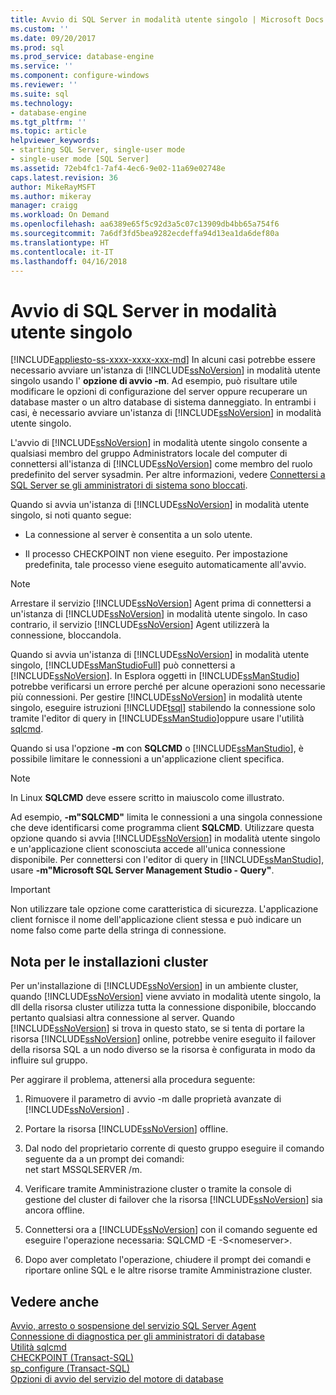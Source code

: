 ```yaml
---
title: Avvio di SQL Server in modalità utente singolo | Microsoft Docs
ms.custom: ''
ms.date: 09/20/2017
ms.prod: sql
ms.prod_service: database-engine
ms.service: ''
ms.component: configure-windows
ms.reviewer: ''
ms.suite: sql
ms.technology:
- database-engine
ms.tgt_pltfrm: ''
ms.topic: article
helpviewer_keywords:
- starting SQL Server, single-user mode
- single-user mode [SQL Server]
ms.assetid: 72eb4fc1-7af4-4ec6-9e02-11a69e02748e
caps.latest.revision: 36
author: MikeRayMSFT
ms.author: mikeray
manager: craigg
ms.workload: On Demand
ms.openlocfilehash: aa6389e65f5c92d3a5c07c13909db4bb65a754f6
ms.sourcegitcommit: 7a6df3fd5bea9282ecdeffa94d13ea1da6def80a
ms.translationtype: HT
ms.contentlocale: it-IT
ms.lasthandoff: 04/16/2018
---
```

# <a name="start-sql-server-in-single-user-mode"></a>Avvio di SQL Server in modalità utente singolo
[!INCLUDE[appliesto-ss-xxxx-xxxx-xxx-md](../../includes/appliesto-ss-xxxx-xxxx-xxx-md.md)]
  In alcuni casi potrebbe essere necessario avviare un'istanza di [!INCLUDE[ssNoVersion](../../includes/ssnoversion-md.md)] in modalità utente singolo usando l' **opzione di avvio -m**. Ad esempio, può risultare utile modificare le opzioni di configurazione del server oppure recuperare un database master o un altro database di sistema danneggiato. In entrambi i casi, è necessario avviare un'istanza di [!INCLUDE[ssNoVersion](../../includes/ssnoversion-md.md)] in modalità utente singolo.  
  
 L'avvio di [!INCLUDE[ssNoVersion](../../includes/ssnoversion-md.md)] in modalità utente singolo consente a qualsiasi membro del gruppo Administrators locale del computer di connettersi all'istanza di [!INCLUDE[ssNoVersion](../../includes/ssnoversion-md.md)] come membro del ruolo predefinito del server sysadmin. Per altre informazioni, vedere [Connettersi a SQL Server se gli amministratori di sistema sono bloccati](../../database-engine/configure-windows/connect-to-sql-server-when-system-administrators-are-locked-out.md).  
  
 Quando si avvia un'istanza di [!INCLUDE[ssNoVersion](../../includes/ssnoversion-md.md)] in modalità utente singolo, si noti quanto segue:  
  
-   La connessione al server è consentita a un solo utente.  
  
-   Il processo CHECKPOINT non viene eseguito. Per impostazione predefinita, tale processo viene eseguito automaticamente all'avvio.  
  
> [!NOTE]  
>  Arrestare il servizio [!INCLUDE[ssNoVersion](../../includes/ssnoversion-md.md)] Agent prima di connettersi a un'istanza di [!INCLUDE[ssNoVersion](../../includes/ssnoversion-md.md)] in modalità utente singolo. In caso contrario, il servizio [!INCLUDE[ssNoVersion](../../includes/ssnoversion-md.md)] Agent utilizzerà la connessione, bloccandola.  
  
Quando si avvia un'istanza di [!INCLUDE[ssNoVersion](../../includes/ssnoversion-md.md)] in modalità utente singolo, [!INCLUDE[ssManStudioFull](../../includes/ssmanstudiofull-md.md)] può connettersi a [!INCLUDE[ssNoVersion](../../includes/ssnoversion-md.md)]. In Esplora oggetti in [!INCLUDE[ssManStudio](../../includes/ssmanstudio-md.md)] potrebbe verificarsi un errore perché per alcune operazioni sono necessarie più connessioni. Per gestire [!INCLUDE[ssNoVersion](../../includes/ssnoversion-md.md)] in modalità utente singolo, eseguire istruzioni [!INCLUDE[tsql](../../includes/tsql-md.md)] stabilendo la connessione solo tramite l'editor di query in [!INCLUDE[ssManStudio](../../includes/ssmanstudio-md.md)]oppure usare l'utilità [sqlcmd](../../tools/sqlcmd-utility.md).  
  
Quando si usa l'opzione **-m** con **SQLCMD** o [!INCLUDE[ssManStudio](../../includes/ssmanstudio-md.md)], è possibile limitare le connessioni a un'applicazione client specifica. 

> [!NOTE]
> In Linux **SQLCMD** deve essere scritto in maiuscolo come illustrato.

Ad esempio, **-m"SQLCMD"** limita le connessioni a una singola connessione che deve identificarsi come programma client **SQLCMD**. Utilizzare questa opzione quando si avvia [!INCLUDE[ssNoVersion](../../includes/ssnoversion-md.md)] in modalità utente singolo e un'applicazione client sconosciuta accede all'unica connessione disponibile. Per connettersi con l'editor di query in [!INCLUDE[ssManStudio](../../includes/ssmanstudio-md.md)], usare **-m"Microsoft SQL Server Management Studio - Query"**.  
  
> [!IMPORTANT]  
>  Non utilizzare tale opzione come caratteristica di sicurezza. L'applicazione client fornisce il nome dell'applicazione client stessa e può indicare un nome falso come parte della stringa di connessione.  
  
## <a name="note-for-clustered-installations"></a>Nota per le installazioni cluster  
 Per un'installazione di [!INCLUDE[ssNoVersion](../../includes/ssnoversion-md.md)] in un ambiente cluster, quando [!INCLUDE[ssNoVersion](../../includes/ssnoversion-md.md)] viene avviato in modalità utente singolo, la dll della risorsa cluster utilizza tutta la connessione disponibile, bloccando pertanto qualsiasi altra connessione al server. Quando [!INCLUDE[ssNoVersion](../../includes/ssnoversion-md.md)] si trova in questo stato, se si tenta di portare la risorsa [!INCLUDE[ssNoVersion](../../includes/ssnoversion-md.md)] online, potrebbe venire eseguito il failover della risorsa SQL a un nodo diverso se la risorsa è configurata in modo da influire sul gruppo.  
  
 Per aggirare il problema, attenersi alla procedura seguente:  
  
1.  Rimuovere il parametro di avvio -m dalle proprietà avanzate di [!INCLUDE[ssNoVersion](../../includes/ssnoversion-md.md)] .  
  
2.  Portare la risorsa [!INCLUDE[ssNoVersion](../../includes/ssnoversion-md.md)] offline.  
  
3.  Dal nodo del proprietario corrente di questo gruppo eseguire il comando seguente da a un prompt dei comandi:  
    net start MSSQLSERVER /m.  
  
4.  Verificare tramite Amministrazione cluster o tramite la console di gestione del cluster di failover che la risorsa [!INCLUDE[ssNoVersion](../../includes/ssnoversion-md.md)] sia ancora offline.  
  
5.  Connettersi ora a [!INCLUDE[ssNoVersion](../../includes/ssnoversion-md.md)] con il comando seguente ed eseguire l'operazione necessaria: SQLCMD -E -S\<nomeserver>.  
  
6.  Dopo aver completato l'operazione, chiudere il prompt dei comandi e riportare online SQL e le altre risorse tramite Amministrazione cluster.  
  
## <a name="see-also"></a>Vedere anche  
 [Avvio, arresto o sospensione del servizio SQL Server Agent](http://msdn.microsoft.com/library/c95a9759-dd30-4ab6-9ab0-087bb3bfb97c)   
 [Connessione di diagnostica per gli amministratori di database](../../database-engine/configure-windows/diagnostic-connection-for-database-administrators.md)   
 [Utilità sqlcmd](../../tools/sqlcmd-utility.md)   
 [CHECKPOINT &#40;Transact-SQL&#41;](../../t-sql/language-elements/checkpoint-transact-sql.md)   
 [sp_configure &#40;Transact-SQL&#41;](../../relational-databases/system-stored-procedures/sp-configure-transact-sql.md)   
 [Opzioni di avvio del servizio del motore di database](../../database-engine/configure-windows/database-engine-service-startup-options.md)  
  
  
